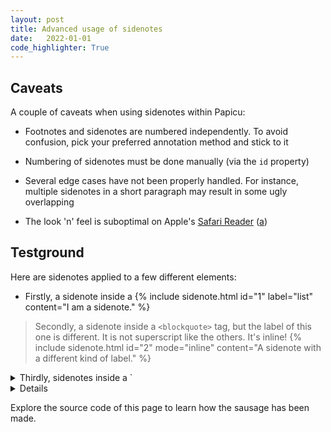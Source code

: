 ```yaml
---
layout: post
title: Advanced usage of sidenotes
date:	2022-01-01
code_highlighter: True
---
```


## Caveats

A couple of caveats when using sidenotes within Papicu:

- Footnotes and sidenotes are numbered independently. To avoid confusion, pick your preferred annotation method and stick to it

- Numbering of sidenotes must be done manually (via the `id` property)

- Several edge cases have not been properly handled. For instance, multiple sidenotes in a short paragraph may result in some ugly overlapping

- The look 'n' feel is suboptimal on Apple's [Safari Reader](https://support.apple.com/guide/safari/hide-ads-when-reading-sfri32632/mac) ([a](https://archive.is/zZK5G))

## Testground

Here are sidenotes applied to a few different elements:

- Firstly, a sidenote inside a {% include sidenote.html id="1" label="list" content="I am a sidenote." %}

> Secondly, a sidenote inside a `<blockquote>` tag, but the label of this one is different. It is not superscript like the others. It's inline! {% include sidenote.html id="2" mode="inline" content="A sidenote with a different kind of label." %}

<details>
<summary markdown="span">
Thirdly, sidenotes inside a `<details>` tag
</summary>
<div>
A sidenote {% include sidenote.html id="3" label="here." content="Sidenotes everywhere." %}

> And the {% include sidenote.html id="4" label="last one." content="Enough." %}
</div>
</details>

Explore the source code of this page to learn how the sausage has been made.